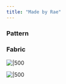 ```yaml
---
title: "Made by Rae"
---
```


### Pattern


### Fabric


![|500](projects/attachments/DSCF7900.jpg)

![|500](projects/attachments/DSCF7895.jpg)